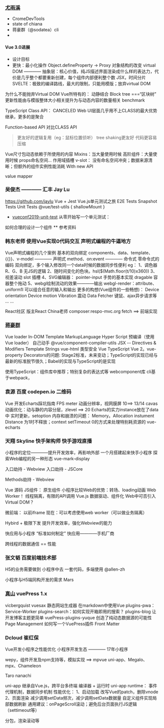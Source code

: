 ### [尤雨溪](https://github.com/yyx990803)
* CromeDevTools
* state of chiana
* 蒋豪群（@sodatea）cli
*
#### Vue 3.0进展
* 设计目标
* 更快：最小化操作
Object.defineProperty -> Proxy 对象结构的改变
virtual DOM ———— 抽象层：核心价值，纯JS描述界面渲染成什么样的表达力，代价是几乎整个都要重新创建，每个组件内部便利整个数
JSX，时间分片
SVELTE：极致的编译路线，最大的限制，只能用模版；放弃virtual DOM

为什么不能抛弃Virtual DOM
Vue所特有的：
动静结合
Block tree ===“区块树”
更新性能由与模版整体大小相关提升为与动态内容的数量相关
benchmark


TypeScript
Class API： CANCELED  Web UI层面几乎用不上CLASS的最大优势继承，更多的是聚合

Function-based API
对比CLASS API
> 
> 更友好的逻辑复用（eg：鼠标位置侦听）
> tree shaking更友好
> 代码更容易压缩

Vue尺寸包动态依赖于所使用的内容
Mixins：当大量使用时候
高阶组件：大量使用时候 props命名空间...
作用域插槽 v-slot：
没有命名空间冲突；数据来源清晰；但额外的组件实例性能消耗
With new API

value mapper

### 吴俊杰 ———— 汇丰 Jay Lu 
https://github.com/jaylu
Vue + Jest
Vue.js单元测试之旅
E2E Tests
Snapshot Tests
Unit Tests
@vue/test-utils { shallowMount }

* [vueconf2019-unit-test](https://github.com/jaylu/vueconf2019-unit-test)
从零开始写一个单元测试：

如何合理的设计一个组件
** 参考资料

### 韩东老师 使用Vue实现0代码交互 声明式编程的牛逼地方
Vue声明式编程的几个案例
基本的双向绑定
components、data、template、{{}}、v-model ———— 声明式
method、on:event ———— 命令式
零命令式的编码
双向绑定，多个输入修改同一个data时候的数据同步性便利
eg：
1、调色器R、G、B  无JS的逻辑
2、随时间变化的色块。hsl($(Math.floor(t/10)x360))
3、视差滚动 slot 插槽
4、SVG编辑器：
pointer-input 手势的基本实现
dragable 容器整个拖动
5、webgl绘制流动的效果————输出
webgl-render：attribute、uniform1l
可以组合任意的输入和输出
更多的构想(Vue组件的一些畅想)：
Device orientation
Device motion
Vibration 震动
Data Fetcher 键鼠、ajax异步请求等
... ... 

React社区 版主React China老师
composer:respo-mvc.org
fetch ==>  前端实现

### [蒋豪群](https://github.com/sodatea)

Vue loader
In-DOM Template
MarkupLanguage
Hyper Script
预编译（使用Vue loader）
自己动手
@vue/component-compiler-utils
JSX -- Directives & Modifiers
Template Strings
vue-html
类型安全 Vue TypeScript
Vue 2。vue-property
Decorators的问题:
Stage2标准，未来变动；TypeScript的实现已经与最新的标准脱节很久；Babel的实现与TypeScript的是实现

使用TypeScript：组件库中推荐；特别复杂的表达式等
webcomponent库
cli基于webpack，

### 袁源 百度 codepen.io 二维码
Vue 开发Echarts踩坑指南
FPS meter
动画分辨率，视网膜屏 10==> 13/14
cavas动画优化：动与静的内容分层，zlevel ==> 20
Echarts的实力instance放在了data中
实时更新，setoption
内存和崩溃的问题：
Memory。Allocation instument
Distance 为1时不释放；context
setTimeout 0的方式来处理特别耗资源的
vue-echarts 

### 天翔 Skyline 快手架构师 快手游戏直播
小程序的定位————提升开发效率，再影响外部
一个月搭建起来快手小程序
探索Web编程的另一种形态
vue-mark-display 

入口劫持 - Webview
入口劫持 - JSCore

Methods劫持 - Webview

Vue 源码
JS组件：
原生组件
小程序比较Web的优势：转场、loading动画
Web Worker！ 线程隔离，有限的API调用
Vue.js 数据驱动、组件化
Web中可否引入Virtual DOM？

微前端：
以前iframe
现在：可以考虑使用web worker（可以做业务隔离）

Hybird + 极限下发
提升开发效率，强化Webview的能力

快应用与小程序
“标准如何制定” 快应用————手机厂商

跨线程的数据通信 == 性能

### 张文韬 百度前端技术部 
H5的业务需要做到 小程序中去
一套代码，多端使用
@allen-zh

小程序与H5端同构开发的需求 Mars


### [真山](https://github.com/ulivz) vuePress 1.x
vicbergquist
vuesax
静态网站生成器
在markdown中使用Vue
plugins-pwa：Service-Worker
plugins-search：如何实现开箱即用的搜索？
plugins-blog 让开发博客主题更简单
vuePress-plugins-yuque 创造了纯动态数据源的可能性
Page Management
如何写一个VuePress插件
Front Matter



### [](https://github.com/xxx) Dcloud 崔红保
Vue开发小程序之性能优化
小程序开发生态 ———— 17年小程序

wepy，组件开发及npm支持等，模拟实现 ==> mpvue
uni-app、Megalo、mpx、Chameleon

Taro nanachi


uni-app
继承自Vue.js，跨平台多终端
编译器 + 运行时 
uni-app runtime： 事件代理机制，数据同步机制
性能优化：
1、启动加载
改写Vue的patch，删除vnode
2、页面渲染
减少调用setData频次，减少调用setData数据量
自定义组件实现局部数据刷新
通用建议：onPageScroll滚动；避免后台页面执行JS逻辑（settimeout等）

分包，渲染滚动等